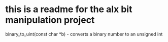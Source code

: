 this is a readme for the alx bit manipulation project
============================================================================
binary_to_uint(const char *b) - converts a binary number to an unsigned int
